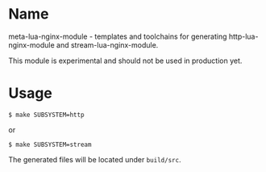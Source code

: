 # Name
meta-lua-nginx-module - templates and toolchains for generating
http-lua-nginx-module and stream-lua-nginx-module.

This module is experimental and should not be used in production yet.

# Usage
```shell
$ make SUBSYSTEM=http
```

or
```shell
$ make SUBSYSTEM=stream
```

The generated files will be located under `build/src`.
